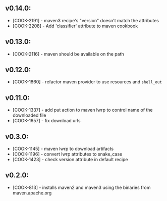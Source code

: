 ## v0.14.0:

* [COOK-2191] - maven3 recipe's "version" doesn't match the attributes
* [COOK-2208] - Add 'classifier' attribute to maven cookbook

## v0.13.0:

* [COOK-2116] - maven should be available on the path

## v0.12.0:

* [COOK-1860] - refactor maven provider to use resources and `shell_out`

## v0.11.0:

* [COOK-1337] - add put action to maven lwrp to control name of the
  downloaded file
* [COOK-1657] - fix download urls

## v0.3.0:

* [COOK-1145] - maven lwrp to download artifacts
* [COOK-1196] - convert lwrp attributes to snake_case
* [COOK-1423] - check version attribute in default recipe

## v0.2.0:

* [COOK-813] - installs maven2 and maven3 using the binaries from maven.apache.org
